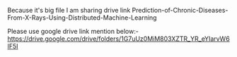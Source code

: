 Because it's big file I am sharing drive link
Prediction-of-Chronic-Diseases-From-X-Rays-Using-Distributed-Machine-Learning

Please use google drive link mention below:- https://drive.google.com/drive/folders/1G7uUz0MiM803XZTR_YR_eYIarvW6IF5I
